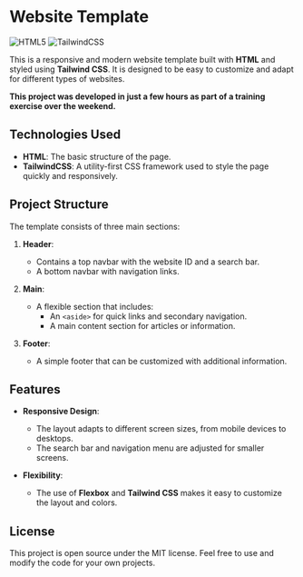 # Website Template

![HTML5](https://img.shields.io/badge/html5-%23E34F26.svg?style=for-the-badge&logo=html5&logoColor=white)
![TailwindCSS](https://img.shields.io/badge/tailwindcss-%2338B2AC.svg?style=for-the-badge&logo=tailwind-css&logoColor=white)

This is a responsive and modern website template built with **HTML** and styled using **Tailwind CSS**. It is designed to be easy to customize and adapt for different types of websites.

**This project was developed in just a few hours as part of a training exercise over the weekend.**

## Technologies Used

- **HTML**: The basic structure of the page.
- **TailwindCSS**: A utility-first CSS framework used to style the page quickly and responsively.

## Project Structure

The template consists of three main sections:

1. **Header**:
   - Contains a top navbar with the website ID and a search bar.
   - A bottom navbar with navigation links.

2. **Main**:
   - A flexible section that includes:
     - An `<aside>` for quick links and secondary navigation.
     - A main content section for articles or information.

3. **Footer**:
   - A simple footer that can be customized with additional information.

## Features

- **Responsive Design**:
  - The layout adapts to different screen sizes, from mobile devices to desktops.
  - The search bar and navigation menu are adjusted for smaller screens.

- **Flexibility**:
  - The use of **Flexbox** and **Tailwind CSS** makes it easy to customize the layout and colors.

## License

This project is open source under the MIT license. Feel free to use and modify the code for your own projects.
